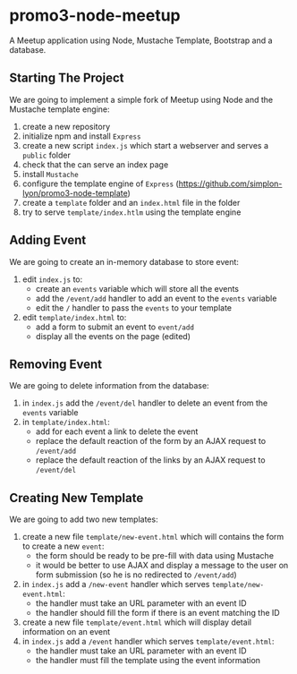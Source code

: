 # promo3-node-meetup
A Meetup application using Node, Mustache Template, Bootstrap and a database. 

## Starting The Project

We are going to implement a simple fork of Meetup using Node and the Mustache template engine:

1. create a new repository
2. initialize npm and install `Express`
3. create a new script `index.js` which start a webserver and serves a `public` folder
4. check that the can serve an index page
5. install `Mustache`
6. configure the template engine of `Express` (https://github.com/simplon-lyon/promo3-node-template)
7. create a `template` folder and an `index.html` file in the folder
8. try to serve `template/index.htlm` using the template engine

## Adding Event

We are going to create an in-memory database to store event:

1. edit `index.js` to:
    - create an `events` variable which will store all the events
    - add the `/event/add` handler to add an event to the `events` variable
    - edit the `/` handler to pass the `events` to your template
2. edit `template/index.html` to:
    - add a form to submit an event to `event/add`
   - display all the events on the page (edited)

## Removing Event

We are going to delete information from the database:

1. in `index.js` add the `/event/del` handler to delete an event from the `events` variable
2. in `template/index.html`:
    - add for each event a link to delete the event
    - replace the default reaction of the form by an AJAX request to `/event/add`
   - replace the default reaction of the links by an AJAX request to `/event/del`

## Creating New Template

We are going to add two new templates:

1. create a new file `template/new-event.html` which will contains
the form to create a new `event`:
    - the form should be ready to be pre-fill with data using Mustache
    - it would be better to use AJAX and display a message to the user on form submission (so he is no redirected to `/event/add`)
2. in `index.js` add a `/new-event` handler which serves `template/new-event.html`:
    - the handler must take an URL parameter with an event ID
    - the handler should fill the form if there is an event matching the ID
3. create a new file `template/event.html` which will display detail information on an event
4. in `index.js` add a `/event` handler which serves `template/event.html`:
    - the handler must take an URL parameter with an event ID
    - the handler must fill the template using the event information

